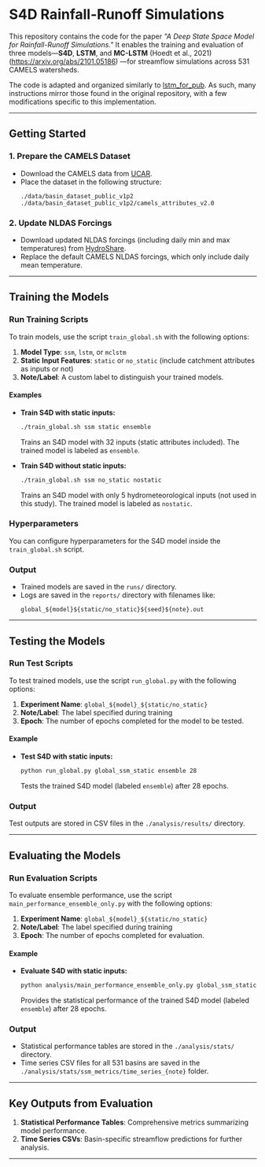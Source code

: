 
# **S4D Rainfall-Runoff Simulations**

This repository contains the code for the paper *"A Deep State Space Model for Rainfall-Runoff Simulations."* It enables the training and evaluation of three models—**S4D**, **LSTM**, and **MC-LSTM** (Hoedt et al., 2021)(https://arxiv.org/abs/2101.05186) —for streamflow simulations across 531 CAMELS watersheds.

The code is adapted and organized similarly to [lstm_for_pub](https://github.com/kratzert/lstm_for_pub). As such, many instructions mirror those found in the original repository, with a few modifications specific to this implementation.

---

## **Getting Started**

### **1. Prepare the CAMELS Dataset**
- Download the CAMELS data from [UCAR](https://ral.ucar.edu/solutions/products/camels).
- Place the dataset in the following structure:
  ```
  ./data/basin_dataset_public_v1p2
  ./data/basin_dataset_public_v1p2/camels_attributes_v2.0
  ```

### **2. Update NLDAS Forcings**
- Download updated NLDAS forcings (including daily min and max temperatures) from [HydroShare](https://www.hydroshare.org/).
- Replace the default CAMELS NLDAS forcings, which only include daily mean temperature.

---

## **Training the Models**

### **Run Training Scripts**
To train models, use the script `train_global.sh` with the following options:
1. **Model Type**: `ssm`, `lstm`, or `mclstm`
2. **Static Input Features**: `static` or `no_static` (include catchment attributes as inputs or not)
3. **Note/Label**: A custom label to distinguish your trained models.

#### **Examples**
- **Train S4D with static inputs:**
  ```bash
  ./train_global.sh ssm static ensemble
  ```
  Trains an S4D model with 32 inputs (static attributes included). The trained model is labeled as `ensemble`.

- **Train S4D without static inputs:**
  ```bash
  ./train_global.sh ssm no_static nostatic
  ```
  Trains an S4D model with only 5 hydrometeorological inputs (not used in this study). The trained model is labeled as `nostatic`.

### **Hyperparameters**
You can configure hyperparameters for the S4D model inside the `train_global.sh` script.

### **Output**
- Trained models are saved in the `runs/` directory.
- Logs are saved in the `reports/` directory with filenames like:
  ```
  global_${model}${static/no_static}${seed}${note}.out
  ```

---

## **Testing the Models**

### **Run Test Scripts**
To test trained models, use the script `run_global.py` with the following options:
1. **Experiment Name**: `global_${model}_${static/no_static}`
2. **Note/Label**: The label specified during training
3. **Epoch**: The number of epochs completed for the model to be tested.

#### **Example**
- **Test S4D with static inputs:**
  ```bash
  python run_global.py global_ssm_static ensemble 28
  ```
  Tests the trained S4D model (labeled `ensemble`) after 28 epochs.

### **Output**
Test outputs are stored in CSV files in the `./analysis/results/` directory.

---

## **Evaluating the Models**

### **Run Evaluation Scripts**
To evaluate ensemble performance, use the script `main_performance_ensemble_only.py` with the following options:
1. **Experiment Name**: `global_${model}_${static/no_static}`
2. **Note/Label**: The label specified during training
3. **Epoch**: The number of epochs completed for evaluation.

#### **Example**
- **Evaluate S4D with static inputs:**
  ```bash
  python analysis/main_performance_ensemble_only.py global_ssm_static ensemble 28
  ```
  Provides the statistical performance of the trained S4D model (labeled `ensemble`) after 28 epochs.

### **Output**
- Statistical performance tables are stored in the `./analysis/stats/` directory.
- Time series CSV files for all 531 basins are saved in the `./analysis/stats/ssm_metrics/time_series_{note}` folder.

---

## **Key Outputs from Evaluation**
1. **Statistical Performance Tables**: Comprehensive metrics summarizing model performance.
2. **Time Series CSVs**: Basin-specific streamflow predictions for further analysis.
   
---

